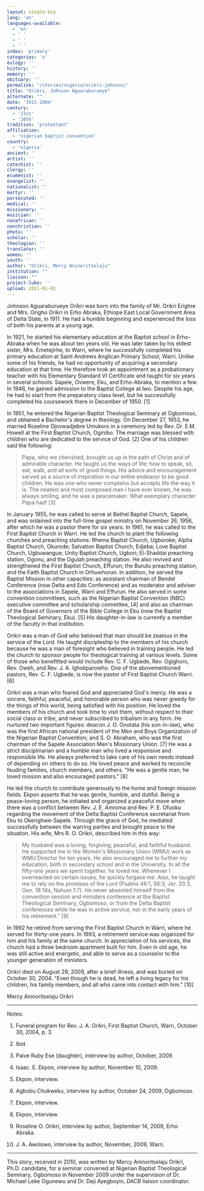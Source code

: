 ```yaml
---
layout: single-bio
lang: 'en'
languages-available:
  - 'en'
  - ' '
  - ' '
  - ' '
index: 'primary'
categories: 'o'
eulogy: ''
history: ''
memory: ''
obituary: ''
permalink: '/stories/nigeria/orikri-johnson/'
title: "Orikri, Johnson Aguaraburueye"
alternate: ""
date: '1911-2004'
century:
  - '21st'
  - '20th'
tradition: 'protestant'
affiliation:
  - 'nigerian baptist convention'
country:
  - 'nigeria'
ancient: ''
artist: ''
catechist: ''
clergy: ''
ecumenist: ''
evangelist: ''
nationalist: ''
martyr: ''
persecuted: ''
medical: ''
missionary: ''
musician: ''
nonafrican: ''
nonchristian: ''
photo: ''
scholar: ''
theologian: ''
translator: ''
women: ''
youth: ''
author: "Orikri, Mercy Aninoritselaju"
institution: ""
liaison: ""
project-luke: ''
upload: 2011-01-01
---
```




Johnson Aguaraburueye Orikri was born into the family of Mr. Orikri Erighre and Mrs. Origho Orikri in Erho Abraka, Ethiope East Local Government Area of Delta State, in 1911. He had a humble beginning and experienced the loss of both his parents at a young age.

In 1921, he started his elementary education at the Baptist school in Erho-Abraka when he was about ten years old. He was later taken by his eldest sister, Mrs. Emetejirhe, to Warri, where he successfully completed his primary education at Saint Andrews Anglican Primary School, Warri. Unlike some of his friends, he had no opportunity of acquiring a secondary education at that time. He therefore took an appointment as a probationary teacher with his Elementary Standard VI Certificate and taught for six years in several schools: Sapele, Ovwere, Eku, and Erho-Abraka, to mention a few.  In 1946, he gained admission to the Baptist College at Iwo. Despite his age, he had to start from the preparatory class level, but he successfully completed his coursework there in December of 1950. [1]

In 1951, he entered the Nigerian Baptist Theological Seminary at Ogbomoso, and obtained a Bachelor's degree in theology. On December 27, 1953, he married Roseline Ojovwadjebre Umukoro in a ceremony led by Rev. Dr. E.M. Howell at the First Baptist Church, Oginibo. The marriage was blessed with children who are dedicated to the service of God. [2] One of his children said the following:

> Papa, who we cherished, brought us up in the path of Christ and of admirable character. He taught us the ways of life: how to speak, sit, eat, walk, and all sorts of good things. His advice and encouragement served as a source of inspiration in our entire endeavor to be good children. He was one who never complains but accepts life the way it is. The neatest and most composed man I have ever known, he was always smiling, and he was a peacemaker. What exemplary character Papa had! [3]

In January 1955, he was called to serve at Bethel Baptist Church, Sapele, and was ordained into the full-time gospel ministry on November 26, 1956, after which he was a pastor there for six years.  In 1961, he was called to the First Baptist Church in Warri. He led the church to plant the following churches and preaching stations: Rhema Baptist Church, Ugboroke; Alpha Baptist Church, Okurode; Salvation Baptist Church, Edjeba; Love Baptist Church, Ugbuwangue; Unity Baptist Church, Ugbori; El-Shaddai preaching station, Ogonu, and the Ogulah preaching station. He also revived and strengthened the First Baptist Church, Effurun; the Burutu preaching station, and the Faith Baptist Church in Orhuwhorun. In addition, he served the Baptist Mission in other capacities: as assistant chairman of Bendel Conference (now Delta and Edo Conference) and as moderator and adviser to the associations in Sapele, Warri and Effurun. He also served in some convention committees, such as the Nigerian Baptist Convention (NBC) executive committee and scholarship committee, [4] and also as chairman of the Board of Governors of the Bible College in Eku (now the Baptist Theological Seminary, Eku). [5] His daughter-in-law is currently a member of the faculty in that institution.

Orikri was a man of God who believed that man should be zealous in the service of the Lord. He taught discipleship to the members of his church because he was a man of foresight who believed in training people. He led the church to sponsor people for theological training at various levels. Some of those who benefitted would include Rev. C. F. Ugbede, Rev. Ogighoro, Rev. Oweh, and Rev. J. A. Ighokparowho. One of the abovementioned pastors, Rev. C. F. Ugbede, is now the pastor of First Baptist Church Warri. [6]

Orikri was a man who feared God and appreciated God's mercy. He was a sincere, faithful, peaceful, and honorable person who was never greedy for the things of this world, being satisfied with his position. He loved the members of his church and took time to visit them, without respect to their social class or tribe, and never subscribed to tribalism in any form. He nurtured two important figures: deacon J. O. Onotata (his son-in-law), who was the first African national president of the Men and Boys Organization of the Nigerian Baptist Convention; and S. O. Abraham, who was the first chairman of the Sapele Association Men's Missionary Union. [7] He was a strict disciplinarian and a humble man who lived a responsive and responsible life. He always preferred to take care of his own needs instead of depending on others to do so. He loved peace and worked to reconcile feuding families, church members, and others. "He was a gentle man; he loved mission and also encouraged pastors." [8]

He led the church to contribute generously to the home and foreign mission fields. Ekpon asserts that he was gentle, humble, and dutiful. Being a peace-loving person, he initiated and organized a peaceful move when there was a conflict between Rev. J. E. Amroma and Rev. P. E. Ofuoku regarding the movement of the Delta Baptist Conference secretariat from Eku to Okerighwe-Sapele. Through the grace of God, he mediated successfully between the warring parties and brought peace to the situation. His wife, Mrs R. O. Orikri, described him in this way:

> My husband was a loving, forgiving, peaceful, and faithful husband.  He supported me in the Women's Missionary Union (WMU) work as WMU Director for ten years. He also encouraged me to further my education, both in secondary school and in the University. In all the fifty-one years we spent together, he loved me. Whenever I overreacted on certain issues, he quickly forgave me. Also, he taught me to rely on the promises of the Lord (Psalms 46:1, 56:3, Jer. 33:3, Gen. 18:14a, Nahum 1:7). He never absented himself from the convention session and ministers conference at the Baptist Theological Seminary, Ogbomoso, or from the Delta Baptist conferences while he was in active service, nor in the early years of his retirement." [9]

In 1992 he retired from serving the First Baptist Church in Warri, where he served for thirty-one years. In 1993, a retirement service was organized for him and his family at the same church. In appreciation of his services, the church had a three bedroom apartment built for him. Even in old age, he was still active and energetic, and able to serve as a counselor to the younger generation of ministers.

Orikri died on August 29, 2009, after a brief illness, and was buried on October 30, 2004. "Even though he is dead, he left a living legacy for his children, his family members, and all who came into contact with him." [10]

Mercy Aninoritselaju Orikri

---

Notes:

1. Funeral program for Rev. J. A. Orikri, First Baptist Church, Warri, October 30, 2004, p. 3.

2. Ibid.

3. Paive Ruby Ese (daughter), interview by author, October, 2009.

4. Isaac. E. Ekpon, interview by author, November 10, 2009.

5. Ekpon, interview.

6. Agbobu Chukweku, interview by author, October 24, 2009, Ogbomoso.

7. Ekpon, interview.

8. Ekpon, interview.

9. Roseline O. Orikri, interview by author, September 14, 2009, Erho Abraka.

10. J. A. Awolowo, interview by author, November, 2009, Warri.

---

This story, received in 2010, was written by Mercy Aninoritselaju Orikri, Ph.D. candidate, for a seminar convened at Nigerian Baptist Theological Seminary, Ogbomoso in November 2009 under the supervision of Dr. Michael Leke Ogunewu and Dr. Deji Ayegboyin, *DACB* liaison coordinator.
